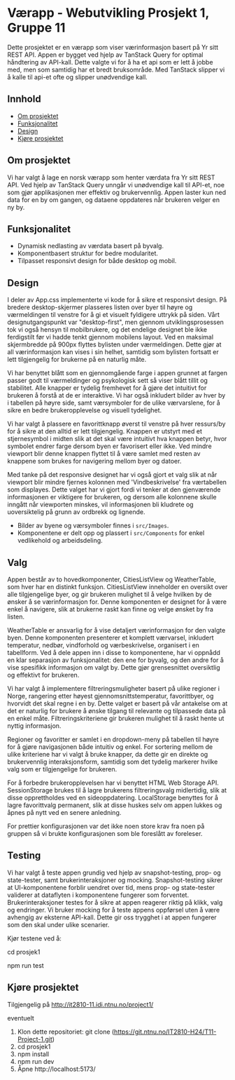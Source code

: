 # Værapp - Webutvikling Prosjekt 1, Gruppe 11

Dette prosjektet er en værapp som viser værinformasjon basert på Yr sitt REST API. Appen er bygget ved hjelp av TanStack Query for optimal håndtering av API-kall.  Dette valgte vi for å ha et api
som er lett å jobbe med, men som samtidig har et bredt bruksområde. Med TanStack slipper vi å kalle til api-et ofte
og slipper unødvendige kall.

## Innhold

- [Om prosjektet](#om-prosjektet)
- [Funksjonalitet](#funksjonalitet)
- [Design](#design)
- [Kjøre prosjektet](#kjøre-prosjektet)

## Om prosjektet

Vi har valgt å lage en norsk værapp som henter værdata fra Yr sitt REST API. Ved hjelp av TanStack Query unngår vi unødvendige kall til API-et, noe som gjør applikasjonen mer effektiv og brukervennlig. Appen laster kun ned data for en by om gangen, og dataene oppdateres når brukeren velger en ny by.

## Funksjonalitet

- Dynamisk nedlasting av værdata basert på byvalg.
- Komponentbasert struktur for bedre modularitet.
- Tilpasset responsivt design for både desktop og mobil.

## Design
I deler av App.css implementerte vi kode for å sikre et responsivt design. På bredere desktop-skjermer plasseres listen over byer til høyre og værmeldingen til venstre for å gi et visuelt fyldigere uttrykk på siden. Vårt designutgangspunkt var "desktop-first", men gjennom utviklingsprosessen tok vi også hensyn til mobilbrukere, og det endelige designet ble ikke ferdigstilt før vi hadde tenkt gjennom mobilens layout. Ved en maksimal skjermbredde på 900px flyttes bylisten under værmeldingen. Dette gjør at all værinformasjon kan vises i sin helhet, samtidig som bylisten fortsatt er lett tilgjengelig for brukerne på en naturlig måte.

Vi har benyttet blått som en gjennomgående farge i appen grunnet at fargen passer godt til værmeldinger og psykologisk sett så viser blått tillit og stabilitet. Alle knapper er tydelig fremhevet for å gjøre det intuitivt for brukeren å forstå at de er interaktive. Vi har også inkludert bilder av hver by i tabellen på høyre side, samt værsymboler for de ulike værvarslene, for å sikre en bedre brukeropplevelse og visuell tydelighet.

Vi har valgt å plassere en favorittknapp øverst til venstre på hver ressurs/by for å sikre at den alltid er lett tilgjengelig. Knappen er utstyrt med et stjernesymbol i midten slik at det skal være intuitivt hva knappen betyr, hvor symbolet endrer farge dersom byen er favorisert eller ikke. Ved mindre viewport blir denne knappen flyttet til å være samlet med resten av knappene som brukes for navigering mellom byer og datoer.

Med tanke på det responsive designet har vi også gjort et valg slik at når viewport blir mindre fjernes kolonnen med 'Vindbeskrivelse' fra værtabellen som displayes. Dette valget har vi gjort fordi vi tenker at den gjenværende informasjonen er viktigere for brukeren, og dersom alle kolonnene skulle inngått når viewporten minskes, vil informasjonen bli kludrete og uoversiktelig på grunn av ordbrekk og lignende.

- Bilder av byene og værsymboler finnes i `src/Images`.
- Komponentene er delt opp og plassert i `src/Components` for enkel vedlikehold og arbeidsdeling.

## Valg
Appen består av to hovedkomponenter, CitiesListView og WeatherTable, som hver har en distinkt funksjon. CitiesListView inneholder en oversikt over alle tilgjengelige byer, og gir brukeren mulighet til å velge hvilken by de ønsker å se værinformasjon for. Denne komponenten er designet for å være enkel å navigere, slik at brukerne raskt kan finne og velge ønsket by fra listen.

WeatherTable er ansvarlig for å vise detaljert værinformasjon for den valgte byen. Denne komponenten presenterer et komplett værvarsel, inkludert temperatur, nedbør, vindforhold og værbeskrivelse, organisert i en tabellform. Ved å dele appen inn i disse to komponentene, har vi oppnådd en klar separasjon av funksjonalitet: den ene for byvalg, og den andre for å vise spesifikk informasjon om valgt by. Dette gjør grensesnittet oversiktlig og effektivt for brukeren.


Vi har valgt å implementere filtreringsmuligheter basert på ulike regioner i Norge, rangering etter høyest gjennomsnittstemperatur, favorittbyer, og hvorvidt det skal regne i en by. Dette valget er basert på vår antakelse om at det er naturlig for brukere å ønske tilgang til relevante og tilpassede data på en enkel måte. Filtreringskriteriene gir brukeren mulighet til å raskt hente ut nyttig informasjon.

Regioner og favoritter er samlet i en dropdown-meny på tabellen til høyre for å gjøre navigasjonen både intuitiv og enkel. For sortering mellom de ulike kriteriene har vi valgt å bruke knapper, da dette gir en direkte og brukervennlig interaksjonsform, samtidig som det tydelig markerer hvilke valg som er tilgjengelige for brukeren.


For å forbedre brukeropplevelsen har vi benyttet HTML Web Storage API. SessionStorage brukes til å lagre brukerens filtreringsvalg midlertidig, slik at disse opprettholdes ved en sideoppdatering. LocalStorage benyttes for å lagre favorittvalg permanent, slik at disse huskes selv om appen lukkes og åpnes på nytt ved en senere anledning.

For prettier konfigurasjonen var det ikke noen store krav fra noen på gruppen så vi brukte konfigurasjonen som ble
foreslått av foreleser. 

## Testing
Vi har valgt å teste appen grundig ved hjelp av snapshot-testing, prop- og state-tester, samt brukerinteraksjoner og mocking. Snapshot-testing sikrer at UI-komponentene forblir uendret over tid, mens prop- og state-tester validerer at dataflyten i komponentene fungerer som forventet. Brukerinteraksjoner testes for å sikre at appen reagerer riktig på klikk, valg og endringer. Vi bruker mocking for å teste appens oppførsel uten å være avhengig av eksterne API-kall. Dette gir oss trygghet i at appen fungerer som den skal under ulike scenarier.

Kjør testene ved å:

cd prosjek1

npm run test



## Kjøre prosjektet
Tilgjengelig på http://it2810-11.idi.ntnu.no/project1/ 

eventuelt

1. Klon dette repositoriet:
   git clone (https://git.ntnu.no/IT2810-H24/T11-Project-1.git)
2. cd prosjek1
3. npm install
4. npm run dev
5. Åpne http://localhost:5173/ 







